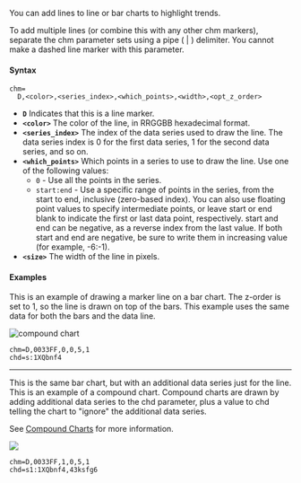 You can add lines to line or bar charts to highlight trends.

To add multiple lines (or combine this with any other chm markers), separate the chm parameter sets using a pipe ( | ) delimiter. You cannot make a dashed line marker with this parameter.


#### Syntax

```
chm=
  D,<color>,<series_index>,<which_points>,<width>,<opt_z_order>
```

- **`D`** Indicates that this is a line marker.
- **`<color>`** The color of the line, in RRGGBB hexadecimal format.
- **`<series_index>`** The index of the data series used to draw the line. The data series index is 0 for the first data series, 1 for the second data series, and so on.
- **`<which_points>`** Which points in a series to use to draw the line. Use one of the following values:
    - `0` - Use all the points in the series.
    - `start:end` - Use a specific range of points in the series, from the start to end, inclusive (zero-based index). You can also use floating point values to specify intermediate points, or leave start or end blank to indicate the first or last data point, respectively. start and end can be negative, as a reverse index from the last value. If both start and end are negative, be sure to write them in increasing value (for example, -6:-1).
- **`<size>`** The width of the line in pixels.
<!--- **`<opt_z_order>`** [Optional] The layer on which to draw the marker, compared to other markers and all other chart elements. This is a floating point number from -1.0 to 1.0, inclusive, where -1.0 is the bottom and 1.0 is the top. Chart elements (lines and bars) are just lower than zero. If two markers have the same value, they are drawn in the order given by the URL. Default value is 0.0 (just above the chart elements).-->

#### Examples

This is an example of drawing a marker line on a bar chart. The z-order is set to 1, so the line is drawn on top of the bars.
This example uses the same data for both the bars and the data line.

![compound chart](https://image-charts.com/chart?cht=bvg&chm=D,0033FF,0,0,5,1&chbh=20&chs=700x200&chd=s:1XQbnf4&chco=76A4FB)

```
chm=D,0033FF,0,0,5,1
chd=s:1XQbnf4
```


---

This is the same bar chart, but with an additional data series just for the line. This is an example of a compound chart. Compound charts are drawn by adding additional data series to the chd parameter, plus a value to chd telling the chart to "ignore" the additional data series.

See [Compound Charts](./compound-charts.md) for more information.

![](https://image-charts.com/chart?cht=bvg&chm=D,0033FF,1,0,5,1&chbh=20&chs=700x200&chd=s1:1XQbnf4,43ksfg6&chco=76A4FB)

```
chm=D,0033FF,1,0,5,1
chd=s1:1XQbnf4,43ksfg6
```
